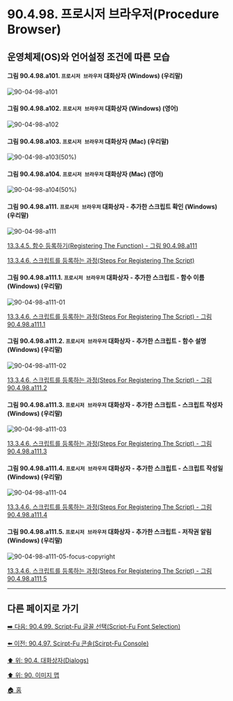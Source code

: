 # 90.4.98. 프로시저 브라우저(Procedure Browser)
## 운영체제(OS)와 언어설정 조건에 따른 모습

<a id="90-04-98-a101"></a>

#### 그림 90.4.98.a101. `프로시저 브라우저` 대화상자 (Windows) (우리말)
![90-04-98-a101](https://github.com/wonder13662/gimp/assets/15767104/47d3addf-f353-4909-88e9-fa3aedc69b9b)

<a id="90-04-98-a102"></a>

#### 그림 90.4.98.a102. `프로시저 브라우저` 대화상자 (Windows) (영어)
![90-04-98-a102](https://github.com/wonder13662/gimp/assets/15767104/46f86fc6-b763-4064-9468-9771ea60b41b)

<a id="90-04-98-a103"></a>

#### 그림 90.4.98.a103. `프로시저 브라우저` 대화상자 (Mac) (우리말)
![90-04-98-a103(50%)](https://github.com/wonder13662/gimp/assets/15767104/fc2f445e-e743-40e4-af39-39b0c823e8bd)

<a id="90-04-98-a104"></a>

#### 그림 90.4.98.a104. `프로시저 브라우저` 대화상자 (Mac) (영어)
![90-04-98-a104(50%)](https://github.com/wonder13662/gimp/assets/15767104/e529975d-df8d-4d0a-abf4-3091b2372384)

<a id="90-04-98-a111"></a>

#### 그림 90.4.98.a111. `프로시저 브라우저` 대화상자 - 추가한 스크립트 확인 (Windows) (우리말)
![90-04-98-a111](https://github.com/wonder13662/gimp/assets/15767104/e35a44e3-27fc-4b62-82b2-2496b012b11b)

[13.3.4.5. 함수 등록하기(Registering The Function) - 그림 90.4.98.a111](./13-03-04-05-registering_the_function.md#90-04-98-a111)

[13.3.4.6. 스크립트를 등록하는 과정(Steps For Registering The Script)](./13-03-04-06-steps_for_registering_the_script.md#90-04-98-a111)

<a id="90-04-98-a111-01"></a>

#### 그림 90.4.98.a111.1. `프로시저 브라우저` 대화상자 - 추가한 스크립트 - 함수 이름 (Windows) (우리말)
![90-04-98-a111-01](https://github.com/wonder13662/gimp/assets/15767104/988b5ec1-fe75-4931-95ce-503e9a8ab94d)

[13.3.4.6. 스크립트를 등록하는 과정(Steps For Registering The Script) - 그림 90.4.98.a111.1](./13-03-04-06-steps_for_registering_the_script.md#90-04-98-a111-01)

<a id="90-04-98-a111-02"></a>

#### 그림 90.4.98.a111.2. `프로시저 브라우저` 대화상자 - 추가한 스크립트 - 함수 설명 (Windows) (우리말)
![90-04-98-a111-02](https://github.com/wonder13662/gimp/assets/15767104/7e5c6482-2d03-4c16-b0a2-2a953f8e4f41)

[13.3.4.6. 스크립트를 등록하는 과정(Steps For Registering The Script) - 그림 90.4.98.a111.2](./13-03-04-06-steps_for_registering_the_script.md#90-04-98-a111-02)

<a id="90-04-98-a111-03"></a>

#### 그림 90.4.98.a111.3. `프로시저 브라우저` 대화상자 - 추가한 스크립트 - 스크립트 작성자 (Windows) (우리말)
![90-04-98-a111-03](https://github.com/wonder13662/gimp/assets/15767104/0bf15ae7-ba04-4520-906d-70edb71a2162)

[13.3.4.6. 스크립트를 등록하는 과정(Steps For Registering The Script) - 그림 90.4.98.a111.3](./13-03-04-06-steps_for_registering_the_script.md#90-04-98-a111-03)

<a id="90-04-98-a111-04"></a>

#### 그림 90.4.98.a111.4. `프로시저 브라우저` 대화상자 - 추가한 스크립트 - 스크립트 작성일 (Windows) (우리말)
![90-04-98-a111-04](https://github.com/wonder13662/gimp/assets/15767104/a7b325af-72d2-49a9-b99c-0e2345ddca6b)

[13.3.4.6. 스크립트를 등록하는 과정(Steps For Registering The Script) - 그림 90.4.98.a111.4](./13-03-04-06-steps_for_registering_the_script.md#90-04-98-a111-04)

<a id="90-04-98-a111-05"></a>

#### 그림 90.4.98.a111.5. `프로시저 브라우저` 대화상자 - 추가한 스크립트 - 저작권 알림 (Windows) (우리말)
![90-04-98-a111-05-focus-copyright](https://github.com/wonder13662/gimp/assets/15767104/f2b40d64-ab90-4a94-9de0-85c4ed56b073)

[13.3.4.6. 스크립트를 등록하는 과정(Steps For Registering The Script) - 그림 90.4.98.a111.5](./13-03-04-06-steps_for_registering_the_script.md#90-04-98-a111-05)

***

## 다른 페이지로 가기

[➡️ 다음: 90.4.99. Script-Fu 글꼴 선택(Script-Fu Font Selection)](./90-04-99-script_fu_font_selection.md)

[⬅️ 이전: 90.4.97. Scirpt-Fu 콘솔(Scirpt-Fu Console)](./90-04-97-script_fu_console.md)

[⬆️ 위: 90.4. 대화상자(Dialogs)](./90-04-00-dialogs.md)

[⬆️ 위: 90. 이미지 맵](./90-00-image-map.md)

[🏠 홈](./00-home.md)
